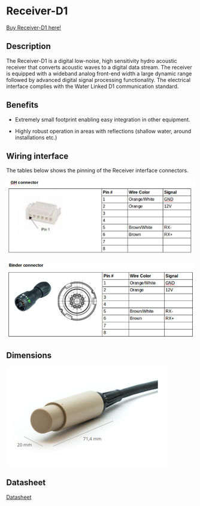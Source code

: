 # Receiver-D1

[Buy Receiver-D1 here!](https://store.waterlinked.com/product/receiver-d1/)

## Description

The Receiver-D1 is a digital low-noise, high sensitivity hydro acoustic receiver that converts acoustic waves to a digital data stream. The receiver is equipped with a wideband analog front-end width a large dynamic range followed by advanced digital signal processing functionality. The electrical interface complies with the Water Linked D1 communication standard.

## Benefits

* Extremely small footprint enabling easy integration in other equipment.

* Highly robust operation in areas with reflections (shallow water, around installations etc.)

## Wiring interface

The tables below shows the pinning of the Receiver interface connectors.

![receiver_connector_gh](img/receiver_connector_gh.png)

![receiver_connector_binder](img/receiver_connector_binder.png)

## Dimensions

![receiver_dimensions](img/receiver_dimensions.png)

## Datasheet

[Datasheet](https://store.waterlinked.com/datasheets/receiver-d1/)